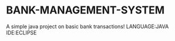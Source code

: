 # BANK-MANAGEMENT-SYSTEM
A simple java project on basic bank transactions!
LANGUAGE:JAVA
IDE:ECLIPSE
